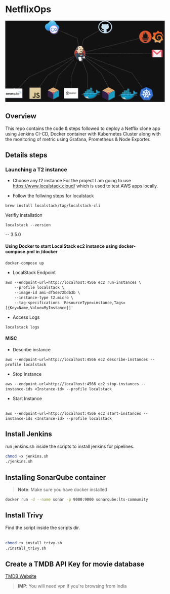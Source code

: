 # NetflixOps

![NetflixOps System Design](assets/NetflixOps.drawio.png)


## Overview
This repo contains the code & steps followed to deploy a Netflix clone app using Jenkins CI-CD, Docker container with Kubernetes Cluster along with the monitoring of metric using Grafana, Prometheus & Node Exporter.

## Details steps

### Launching a T2 instance
- Choose any t2 instance 
For the project I am going to use https://www.localstack.cloud/ which is used to test AWS apps locally.

- Follow the follwing steps for localstack
```
brew install localstack/tap/localstack-cli
```

Verifiy installation
```
localstack --version
```
-- 3.5.0

#### Using Docker to start LocalStack ec2 instance using docker-compose.yml in /docker  
```
docker-compose up
```
- LocalStack Endpoint 
```
aws --endpoint-url=http://localhost:4566 ec2 run-instances \
    --profile localstack \
    --image-id ami-df5de72bdb3b \
    --instance-type t2.micro \
    --tag-specifications 'ResourceType=instance,Tags=[{Key=Name,Value=MyInstance}]'
```
- Access Logs
```
localstack logs
```
#### MISC
- Describe instance
```
aws --endpoint-url=http://localhost:4566 ec2 describe-instances --profile localstack
```
- Stop Instance
```
aws --endpoint-url=http://localhost:4566 ec2 stop-instances --instance-ids <Instance-id> --profile localstack
```
- Start Instance 
```

aws --endpoint-url=http://localhost:4566 ec2 start-instances --instance-ids <Instance-id> --profile localstack
```

## Install Jenkins

run jenkins.sh inside the scripts to install jenkins for pipelines.
```sh
chmod +x jenkins.sh
./jenkins.sh
```
## Installing SonarQube container

>**Note**: Make sure you have docker installed 
```sh 
docker run -d --name sonar -p 9000:9000 sonarqube:lts-community
```
## Install Trivy
Find the script inside the scripts dir.

```sh 

chmod +x install_trivy.sh
./install_trivy.sh

```


## Create a TMDB API Key for movie database

[TMDB Website](https://www.themoviedb.org/)

>**IMP**: You will need vpn if you're browsing from India

